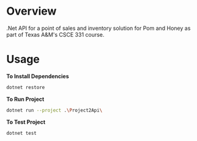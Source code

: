 # Overview #
.Net API for a point of sales and inventory solution for Pom and Honey as part of Texas A&M's CSCE 331 course.

# Usage #

**To Install Dependencies**
```bash
dotnet restore
```

**To Run Project**
```bash
dotnet run --project .\Project2Api\
```

**To Test Project**
```
dotnet test
```
